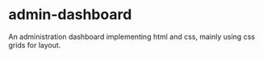 # admin-dashboard
An administration dashboard implementing html and css, mainly using css grids for layout.